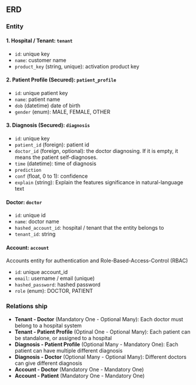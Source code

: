 ## ERD

### Entity
#### 1. Hospital / Tenant: `tenant`
- `id`: unique key
- `name`: customer name
- `product_key` (string, unique): activation product key

#### 2. Patient Profile (Secured): `patient_profile`
- `id`: unique patient key
- `name`: patient name
- `dob` (datetime) date of birth
- `gender` (enum): MALE, FEMALE, OTHER

#### 3. Diagnosis (Secured): `diagnosis`
- `id`: unique key
- `patient_id` (foreign): patient id
- `doctor_id` (foreign, optional): the doctor diagnosing. If it is empty, it means the patient self-diagnoses.
- `time` (datetime): time of diagnosis
- `prediction`
- `conf` (float, 0 to 1): confidence
- `explain` (string): Explain the features significance in natural-language text

#### Doctor: `doctor`
- `id`: unique id
- `name`: doctor name
- `hashed_account_id`: hospital / tenant that the entity belongs to
- `tenant_id`: string

#### Account: `account`
Accounts entity for authentication and Role-Based-Access-Control (RBAC)
- `id`: unique account_id
- `email`: username / email (unique)
- `hashed_password`: hashed password
- `role` (enum): DOCTOR, PATIENT

### Relations ship

- **Tenant - Doctor** (Mandatory One - Optional Many): Each doctor must belong to a hospital system
- **Tenant - Patient Profile** (Optinal One - Optional Many): Each patient can be standalone, or assigned to a hospital
- **Diagnosis - Patient Profile** (Optional Many - Mandatory One): Each patient can have multiple different diagnosis
- **Diagnosis - Doctor** (Optional Many - Optional Many): Different doctors can give different diagnosis
- **Account - Doctor** (Mandatory One - Mandatory One)
- **Account - Patient** (Mandatory One - Mandatory One)